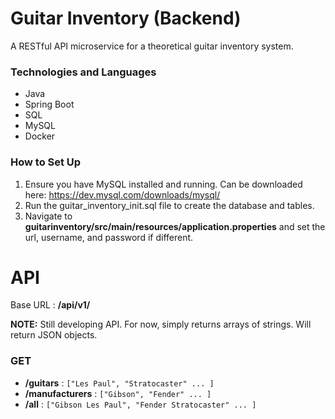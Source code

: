 # Guitar Inventory (Backend)
A RESTful API microservice for a theoretical guitar inventory system. 

### Technologies and Languages
- Java 
- Spring Boot
- SQL
- MySQL
- Docker

### How to Set Up
1. Ensure you have MySQL installed and running. Can be downloaded here: https://dev.mysql.com/downloads/mysql/
2. Run the guitar_inventory_init.sql file to create the database and tables.
3. Navigate to **guitarinventory/src/main/resources/application.properties** and set the url, username, and password if different.

# API
Base URL : **/api/v1/**

**NOTE:** Still developing API. For now, simply returns arrays of strings. Will return JSON objects.

### GET
- **/guitars** : `["Les Paul", "Stratocaster" ... ]`
- **/manufacturers** : `["Gibson", "Fender" ... ]`
- **/all** : `["Gibson Les Paul", "Fender Stratocaster" ... ]`
